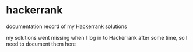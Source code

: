 # hackerrank
documentation record of my Hackerrank solutions

my solutions went missing when I log in to Hackerrank after some time, so I need to document them here
